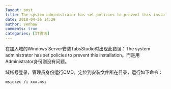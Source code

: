 ```yaml
---
layout: post
title: The system administrator has set policies to prevent this installation
date: 2018-04-26 14:29
author: venhow
comments: true
categories: [IT资讯]
---
```

在加入域的Windows Server安装TabsStudio时出现此错误：The system administrator has set policies to prevent this installation。而是用Administrator身份则没有问题。

域帐号登录，管理员身份运行CMD，定位到安装文件所在目录，运行如下命令：

<pre><code>msiexec /i xxx.msi</code></pre>
